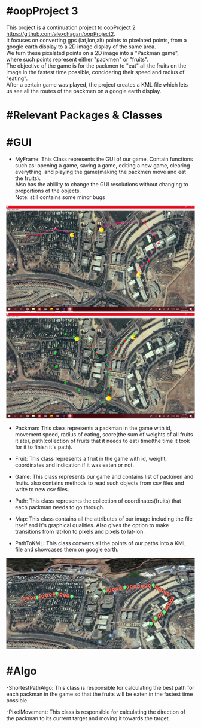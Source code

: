 #oopProject 3
========
This project is a continuation project to oopProject 2 https://github.com/alexchagan/oopProject2.  
It focuses on converting gps (lat,lon,alt) points to pixelated points, from a google earth display to a 2D image display of the same area.  
We turn these pixelated points on a 2D image into a "Packman game", where such points represent either "packmen" or "fruits".     
The objective of the game is for the packmen to "eat" all the fruits on the image in the fastest time possible, concidering their
speed and radius of "eating".  
After a certain game was played, the project creates a KML file which lets us see all the routes of the packmen on a google earth display.

#Relevant Packages & Classes
========

#GUI
=======
- MyFrame: This Class represents the GUI of our game.
 Contain functions such as: opening a game, saving a game, editing a new game, clearing everything.
 and playing the game(making the packmen move and eat the fruits).  
 Also has the abillity to change the GUI resolutions without changing to proportions of the objects.  
 Note: still contains some minor bugs  
   
![Alt text](guirunmod.jpeg?raw=true "")
![Alt text](guirunmod2.jpeg?raw=true "")
   
   
 - Packman: This class represents a packman in the game with id, movement speed, radius of eating,
 score(the sum of weights of all fruits it ate), path(collection of fruits that it needs to eat)
 time(the time it took for it to finish it's path).
 
- Fruit: This class represents a fruit in the game with id, weight, coordinates
 and indication if it was eaten or not.
 
 - Game: This class represents our game and contains list of packmen and fruits.
 also contains methods to read such objects from csv files and write to new csv files. 
 
 - Path: This class represents the collection of coordinates(fruits) that each packman needs to go through.
 
 - Map: This class contains all the attributes of our image including the file itself and it's graphical qualities. Also gives the option to make transitions from lat-lon to pixels and pixels to lat-lon.
 
 - PathToKML: This class converts all the points of our paths into a KML file and showcases them on google earth.  
   
![Alt text](google1.jpeg?raw=true "")
     
 
 #Algo
=======
-ShortestPathAlgo: This class is responsible for calculating the best path for each packman in the game
 so that the fruits will be eaten in the fastest time possible.
 
 -PixelMovement: This class is responsible for calculating the direction of the packman to its current target and moving it towards the target.
 
 


